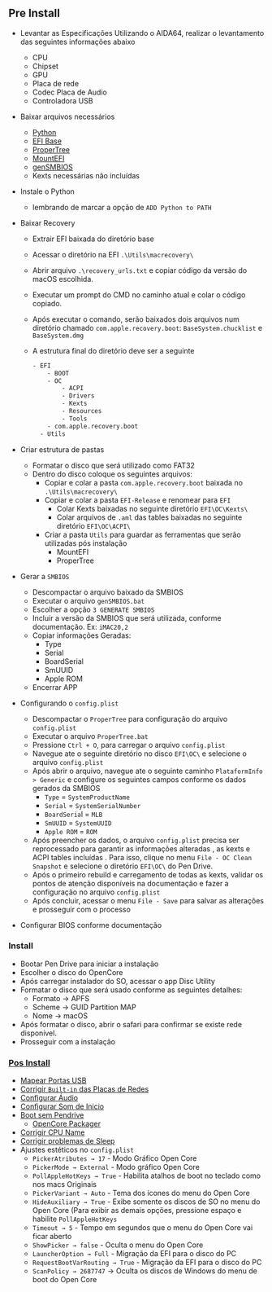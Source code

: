 ## Pre Install
 - Levantar as Especificações
     Utilizando o AIDA64, realizar o levantamento das seguintes informações abaixo
     - CPU
     - Chipset
     - GPU
     - Placa de rede
     - Codec Placa de Audio
     - Controladora USB
 - Baixar arquivos necessários
     - [Python](https://www.python.org/downloads/)
     - [EFI Base](https://github.com/luchina-gabriel?tab=repositories)
     - [ProperTree](https://github.com/corpnewt/ProperTree)
     - [MountEFI](https://github.com/corpnewt/ProperTree)
     - [genSMBIOS](https://github.com/corpnewt/ProperTree)
     - Kexts necessárias não incluídas


 - Instale o Python
     - lembrando de marcar a opção de `ADD Python to PATH`
 - Baixar Recovery
     - Extrair EFI baixada do diretório base
     - Acessar o diretório na EFI `.\Utils\macrecovery\`
     - Abrir arquivo `.\recovery_urls.txt` e copiar código da versão do macOS escolhida.
     - Executar um prompt do CMD no caminho atual e colar o código copiado.
     - Após executar o comando, serão baixados dois arquivos num diretório chamado `com.apple.recovery.boot`: `BaseSystem.chucklist` e `BaseSystem.dmg`
     - A estrutura final do diretório deve ser a seguinte

         ```bash
         - EFI
             - BOOT
             - OC
                 - ACPI
                 - Drivers
                 - Kexts
                 - Resources
                 - Tools
             - com.apple.recovery.boot
           - Utils
         ```

 - Criar estrutura de pastas
     - Formatar o disco que será utilizado como FAT32
     - Dentro do disco coloque os seguintes arquivos:
         - Copiar e colar a pasta `com.apple.recovery.boot` baixada no `.\Utils\macrecovery\`
         - Copiar e colar a pasta `EFI-Release` e renomear para `EFI`
             - Colar Kexts baixadas no seguinte diretório `EFI\OC\Kexts\`
             - Colar arquivos de `.aml` das tables baixadas no seguinte diretório `EFI\OC\ACPI\`
         - Criar a pasta `Utils` para guardar as ferramentas que serão utilizadas pós instalação
             - MountEFI
             - ProperTree
 - Gerar a `SMBIOS`
     - Descompactar o arquivo baixado da SMBIOS
     - Executar o arquivo `genSMBIOS.bat`
     - Escolher a opção `3 GENERATE SMBIOS`
     - Incluir a versão da SMBIOS que será utilizada, conforme documentação. Ex: `iMAC20,2`
     - Copiar informações Geradas:
         - Type
         - Serial
         - BoardSerial
         - SmUUID
         - Apple ROM
     - Encerrar APP
 - Configurando o `config.plist`
     - Descompactar o `ProperTree` para configuração do arquivo `config.plist`
     - Executar o arquivo `ProperTree.bat`
     - Pressione `Ctrl + O`, para carregar o arquivo `config.plist`
     - Navegue ate o seguinte diretório no disco `EFI\OC\` e selecione o arquivo `config.plist`
     - Após abrir o arquivo, navegue ate o seguinte caminho `PlataformInfo > Generic` e configure os seguintes campos conforme os dados gerados da SMBIOS
         - `Type` = `SystemProductName`
         - `Serial` = `SystemSerialNumber`
         - `BoardSeria`l = `MLB`
         - `SmUUID` = `SystemUUID`
         - `Apple ROM` = `ROM`
     - Após preencher os dados, o arquivo `config.plist` precisa ser reprocessado para garantir as informações alteradas , as kexts e ACPI tables incluídas . Para isso, clique no menu `File - OC Clean Snapshot` e selecione o diretório `EFI\OC\` do Pen Drive.
     - Após o primeiro rebuild e carregamento de todas as kexts, validar os pontos de atenção disponíveis na documentação e fazer a configuração no arquivo `config.plist`
     - Após concluir, acessar o menu `File - Save` para salvar as alterações e prosseguir com o processo
 - Configurar BIOS conforme documentação

 ### Install
 - Bootar Pen Drive para iniciar a instalação
 - Escolher o disco do OpenCore
 - Após carregar instalador do SO, acessar o app Disc Utility
 - Formatar o disco que será usado conforme as seguintes detalhes:
     - Formato → APFS
     - Scheme → GUID Partition MAP
     - Nome → macOS
 - Após formatar o disco, abrir o safari para confirmar se existe rede disponível.
 - Prosseguir com a instalação

 ### [Pos Install](https://dortania.github.io/OpenCore-Post-Install/#how-to-follow-this-guide)
 - [Mapear Portas USB](https://dortania.github.io/OpenCore-Post-Install/usb/intel-mapping/intel.html#Intel-usb-mapping)
 - [Corrigir `Built-in` das Placas de Redes](https://dortania.github.io/OpenCore-Post-Install/universal/iservices.html#fixing-en0)
 - [Configurar Áudio](https://dortania.github.io/OpenCore-Post-Install/universal/audio.html#finding-your-layout-id)
 - [Configurar Som de Inicio](https://dortania.github.io/OpenCore-Post-Install/cosmetic/gui.html#setting-up-boot-chime-with-audiodxe)
 -  [Boot sem Pendrive](https://dortania.github.io/OpenCore-Post-Install/universal/oc2hdd.html#grabbing-opencore-off-the-usb)
     - [OpenCore Packager](https://dortania.github.io/OpenCore-Post-Install/universal/oc2hdd.html#grabbing-opencore-off-the-usb)
 - [Corrigir CPU Name](https://github.com/corpnewt/CPU-Name)
 - [Corrigir problemas de Sleep](https://dortania.github.io/OpenCore-Post-Install/universal/sleep.html#preparations)
 - Ajustes estéticos no `config.plist`
     - `PickerAtributes → 17` - Modo Gráfico Open Core
     - `PickerMode → External` - Modo gráfico Open Core
     - `PollAppleHotKeys → True` - Habilita atalhos de boot no teclado como nos macs Originais
     - `PickerVariant → Auto` - Tema dos ícones do menu do Open Core
     - `HideAuxiliary → True` - Exibe somente os discos de SO no menu do Open Core (Para exibir as demais opções, pressione espaço e habilite `PollAppleHotKeys`
     - `Timeout → 5` - Tempo em segundos que o menu do Open Core vai ficar aberto
     - `ShowPicker → false` - Oculta o menu do Open Core
     - `LauncherOption → Full` - Migração da EFI para o disco do PC
     - `RequestBootVarRouting → True`  - Migração da EFI para o disco do PC
     - `ScanPolicy → 2687747` → Oculta os discos de Windows do menu de boot do Open Core

